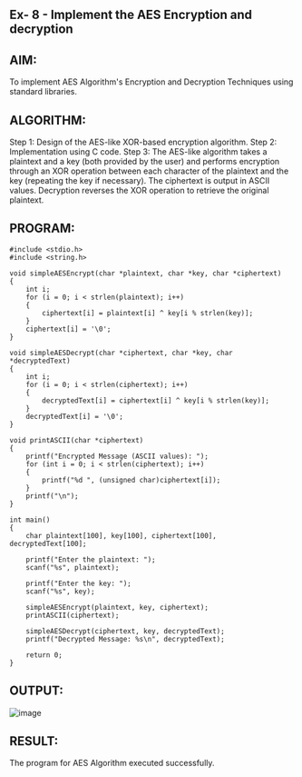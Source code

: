 
## Ex- 8 - Implement the AES Encryption and decryption
## AIM:
To implement AES Algorithm's Encryption and Decryption Techniques using standard libraries.
## ALGORITHM:
Step 1: Design of the AES-like XOR-based encryption algorithm.
Step 2: Implementation using C code.
Step 3: The AES-like algorithm takes a plaintext and a key (both provided by the user) and performs encryption through an XOR operation between each character of the plaintext and the key (repeating the key if necessary). The ciphertext is output in ASCII values. Decryption reverses the XOR operation to retrieve the original plaintext.
## PROGRAM:
```
#include <stdio.h>
#include <string.h>

void simpleAESEncrypt(char *plaintext, char *key, char *ciphertext)
{
    int i;
    for (i = 0; i < strlen(plaintext); i++) 
    {
        ciphertext[i] = plaintext[i] ^ key[i % strlen(key)]; 
    }
    ciphertext[i] = '\0'; 
}

void simpleAESDecrypt(char *ciphertext, char *key, char *decryptedText)
{
    int i;
    for (i = 0; i < strlen(ciphertext); i++) 
    {
        decryptedText[i] = ciphertext[i] ^ key[i % strlen(key)]; 
    }
    decryptedText[i] = '\0'; 
}

void printASCII(char *ciphertext) 
{
    printf("Encrypted Message (ASCII values): ");
    for (int i = 0; i < strlen(ciphertext); i++) 
    {
        printf("%d ", (unsigned char)ciphertext[i]); 
    }
    printf("\n");
}

int main() 
{
    char plaintext[100], key[100], ciphertext[100], decryptedText[100];

    printf("Enter the plaintext: ");
    scanf("%s", plaintext);

    printf("Enter the key: ");
    scanf("%s", key);

    simpleAESEncrypt(plaintext, key, ciphertext);
    printASCII(ciphertext);  

    simpleAESDecrypt(ciphertext, key, decryptedText);
    printf("Decrypted Message: %s\n", decryptedText);

    return 0;
}    
```
## OUTPUT:
 ![image](https://github.com/user-attachments/assets/b3b79dd4-f6ee-4eeb-9bb9-71b8fe1fe345)

## RESULT:
The program for AES Algorithm executed successfully.


